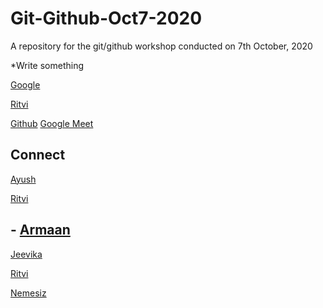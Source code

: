 # Git-Github-Oct7-2020
A repository for the git/github workshop conducted on 7th October, 2020 



*Write something

[Google](google.com)

[Ritvi](ww.instagram.com/frenzy.wors)



[Github](https://github.com/Thepetapixl)
[Google Meet](https://meet.google.com/hzj-gjjz-biw)


## Connect
[Ayush](https://twitter.com/ayushb_tweets)

[Ritvi](ww.instagram.com/frenzy.wors)

## - [Armaan](https://www.youtube.com/watch?v=dQw4w9WgXcQ&ab_channel=RickAstleyVEVO)

[Jeevika](www.google.com)

[Ritvi](ww.instagram.com/frenzy.wors)

[Nemesiz](www.instagram.com/nemesiz_10/)

